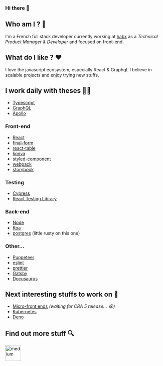 ### Hi there 👋

## Who am I ? 🥸

I'm a French full stack developer currently working at [habx](https://www.habx.com) as a _Technical Product Manager & Developer_ and focused on front-end.

## What do I like ? ❤️

I love the javascript ecosystem, especially React & Graphql. 
I believe in scalable projects and enjoy trying new stuffs.


## I work daily with theses 👨‍💻

- [Typescript](https://www.typescriptlang.org/)
- [GraphQL](https://graphql.org/)
- [Apollo](https://www.apollographql.com/docs/react/)

### Front-end

- [React](https://fr.reactjs.org/)
- [final-form](https://final-form.org/react)
- [react-table](https://react-table.tanstack.com/)
- [konva](https://konvajs.org/)
- [styled-component](https://styled-components.com/)
- [webpack](https://webpack.js.org/)
- [storybook](https://storybook.js.org/)

### Testing

- [Cypress](https://www.cypress.io/)
- [React Testing Library](https://testing-library.com/docs/react-testing-library/intro/)

### Back-end

- [Node](https://nodejs.org/en/)
- [Koa](https://koajs.com/)
- [postgres](https://www.postgresql.org/) (little rusty on this one)

### Other...

- [Puppeteer](https://github.com/puppeteer/puppeteer)
- [eslint](https://eslint.org/)
- [prettier](https://prettier.io/)
- [Gatsby](https://www.gatsbyjs.com/)
- [Docusaurus](https://docusaurus.io/)

## Next interesting stuffs to work on 👀

- [Micro-front ends](https://webpack.js.org/concepts/module-federation/) _(waiting for CRA 5 release... 😭)_
- [Kubernetes](https://kubernetes.io/) 
- [Deno](https://deno.land/)

## Find out more stuff 🔍

<div style="display: flex; align-items: center; gap: 24px;">
    <a href="https://medium.com/@jean.dessane" target="_blank"> 
        <img height="50" src="https://upload.wikimedia.org/wikipedia/commons/thumb/e/ec/Medium_logo_Monogram.svg/195px-Medium_logo_Monogram.svg.png"  alt="medium"/>
    </a>
</div> 

